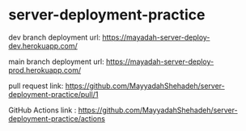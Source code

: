 # server-deployment-practice

dev branch deployment url: https://mayadah-server-deploy-dev.herokuapp.com/ 

main branch deployment url: https://mayadah-server-deploy-prod.herokuapp.com/ 

pull request link: https://github.com/MayyadahShehadeh/server-deployment-practice/pull/1 

GitHub Actions link : https://github.com/MayyadahShehadeh/server-deployment-practice/actions 